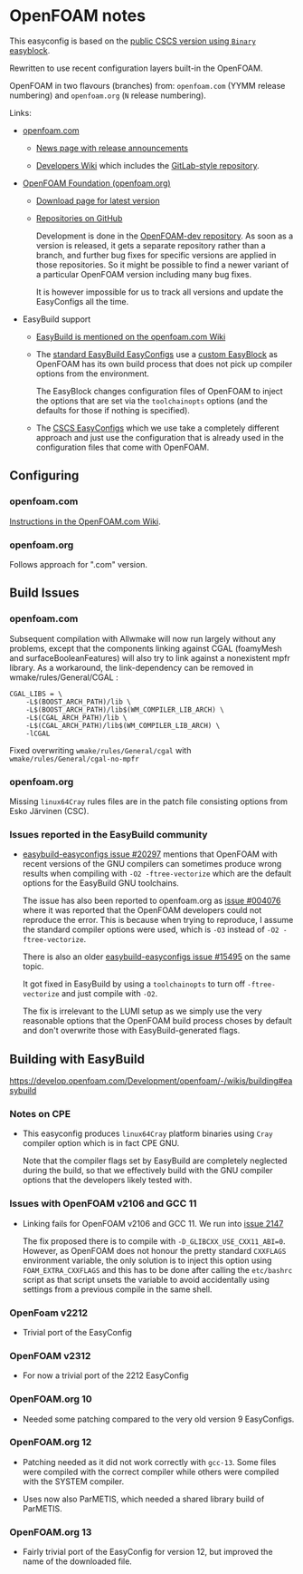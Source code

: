 # OpenFOAM notes

This easyconfig is based on the 
[public CSCS version using `Binary` easyblock](https://github.com/eth-cscs/production/tree/master/easybuild/easyconfigs/o/OpenFOAM).

Rewritten to use recent configuration layers built-in the OpenFOAM.

OpenFOAM in two flavours (branches) from: `openfoam.com` (YYMM release numbering) and `openfoam.org` (`N` release numbering). 

Links:

-   [openfoam.com](https://www.openfoam.com/)

    -   [News page with release announcements](https://www.openfoam.com/news/main-news)

    -   [Developers Wiki](https://develop.openfoam.com/Development/openfoam/-/wikis/home) which includes the
        [GitLab-style repository](https://develop.openfoam.com/Development/openfoam/-/tree/master).

-   [OpenFOAM Foundation (openfoam.org)](https://openfoam.org/)

    -   [Download page for latest version](https://openfoam.org/download/)

    -   [Repositories on GitHub](https://github.com/OpenFOAM)

        Development is done in the [OpenFOAM-dev repository](https://github.com/OpenFOAM/OpenFOAM-dev).
        As soon as a version is released, it gets a separate repository rather than a branch, and further
        bug fixes for specific versions are applied in those repositories. So it might be possible to
        find a newer variant of a particular OpenFOAM version including many bug fixes.

        It is however impossible for us to track all versions and update the EasyConfigs all the time.

-   EasyBuild support

    -   [EasyBuild is mentioned on the openfoam.com Wiki](https://develop.openfoam.com/Development/openfoam/-/wikis/building#easybuild)
  
    -   The [standard EasyBuild EasyConfigs](https://github.com/easybuilders/easybuild-easyconfigs/tree/develop/easybuild/easyconfigs/o/OpenFOAM)
        use a [custom EasyBlock](https://github.com/easybuilders/easybuild-easyblocks/blob/develop/easybuild/easyblocks/o/openfoam.py) 
        as OpenFOAM has its own build process that does not pick up compiler options from the environment.

        The EasyBlock changes configuration files of OpenFOAM to inject the options that are set via the `toolchainopts` options
        (and the defaults for those if nothing is specified).

    -   The [CSCS EasyConfigs](https://github.com/eth-cscs/production/tree/master/easybuild/easyconfigs/o/OpenFOAM) 
        which we use take a completely different approach and just use the configuration that is already used
        in the configuration files that come with OpenFOAM.


## Configuring

### openfoam.com

[Instructions in the OpenFOAM.com Wiki](https://develop.openfoam.com/Development/openfoam/-/wikis/configuring).


### openfoam.org

Follows approach for ".com" version.


## Build Issues 

### openfoam.com

Subsequent compilation with Allwmake will now run largely without any
problems, except that the components linking against CGAL
(foamyMesh and surfaceBooleanFeatures) will also try to link against
a nonexistent mpfr library. As a workaround, the link-dependency can
be removed in wmake/rules/General/CGAL :

```
CGAL_LIBS = \
    -L$(BOOST_ARCH_PATH)/lib \
    -L$(BOOST_ARCH_PATH)/lib$(WM_COMPILER_LIB_ARCH) \
    -L$(CGAL_ARCH_PATH)/lib \
    -L$(CGAL_ARCH_PATH)/lib$(WM_COMPILER_LIB_ARCH) \
    -lCGAL
```

Fixed overwriting `wmake/rules/General/cgal` with `wmake/rules/General/cgal-no-mpfr` 


### openfoam.org

Missing `linux64Cray` rules files are in the patch file consisting options from Esko Järvinen (CSC). 


### Issues reported in the EasyBuild community

-   [easybuild-easyconfigs issue #20297](https://github.com/easybuilders/easybuild-easyconfigs/issues/20927)
    mentions that OpenFOAM with recent versions of the GNU compilers can sometimes produce wrong results
    when compiling with `-O2 -ftree-vectorize` which are the default options for the EasyBuild GNU
    toolchains.

    The issue has also been reported to openfoam.org as
    [issue #004076](https://bugs.openfoam.org/view.php?id=4076)
    where it was reported that the OpenFOAM developers could not reproduce the error.
    This is because when trying to reproduce, I assume the standard compiler options were used,
    which is `-O3` instead of `-O2 -ftree-vectorize`.

    There is also an older [easybuild-easyconfigs issue #15495](https://github.com/easybuilders/easybuild-easyconfigs/pull/15495)
    on the same topic.

    It got fixed in EasyBuild by using a `toolchainopts` to turn off `-ftree-vectorize` and just
    compile with `-O2`.

    The fix is irrelevant to the LUMI setup as we simply use the very reasonable options that
    the OpenFOAM build process choses by default and don't overwrite those with EasyBuild-generated
    flags.


## Building with EasyBuild

https://develop.openfoam.com/Development/openfoam/-/wikis/building#easybuild

### Notes on CPE

 * This easyconfig produces `linux64Cray` platform binaries using `Cray` compiler option which is in fact CPE GNU.
  
   Note that the compiler flags set by EasyBuild are completely neglected during the build, so that we
   effectively build with the GNU compiler options that the developers likely tested with.
   
 
### Issues with OpenFOAM v2106 and GCC 11
 
-   Linking fails for OpenFOAM v2106 and GCC 11. We run into 
    [issue 2147](https://develop.openfoam.com/Development/openfoam/-/issues/2147)
   
    The fix proposed there is to compile with `-D_GLIBCXX_USE_CXX11_ABI=0`. However, 
    as OpenFOAM does not honour the pretty standard `CXXFLAGS` environment variable, 
    the only solution is to inject this option using `FOAM_EXTRA_CXXFLAGS` and this
    has to be done after calling the `etc/bashrc` script as that script unsets the
    variable to avoid accidentally using settings from a previous compile in the 
    same shell. 


### OpenFoam v2212 
 
-   Trivial port of the EasyConfig


### OpenFOAM v2312

-   For now a trivial port of the 2212 EasyConfig


### OpenFOAM.org 10

-   Needed some patching compared to the very old version 9 EasyConfigs.


### OpenFOAM.org 12

-   Patching needed as it did not work correctly with `gcc-13`. Some files were compiled
    with the correct compiler while others were compiled with the SYSTEM compiler.

-   Uses now also ParMETIS, which needed a shared library build of ParMETIS.

### OpenFOAM.org 13

-   Fairly trivial port of the EasyConfig for version 12, but improved the name of the
    downloaded file.


